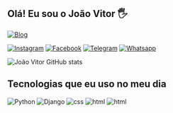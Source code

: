 ## Olá! Eu sou o João Vitor 🖐️

[![Blog](https://img.shields.io/website?label=SujeitoProgramador.com&style=for-the-badge&url=https://sujeitoprogramador.com/)](https://sujeitoprogramador.com)

[![Instagram](https://img.shields.io/badge/Instagram-E4405F?style=for-the-badge&logo=instagram&logoColor=white)](https://instagram.com/Snarf2005)
[![Facebook](https://img.shields.io/badge/Facebook-1877F2?style=for-the-badge&logo=facebook&logoColor=white)](https://facebook.com/Snarf2005)
[![Telegram](https://img.shields.io/badge/Telegram-2CA5E0?style=for-the-badge&logo=telegram&logoColor=white)](https://instagram.com/Snarf2005)
[![Whatsapp](https://img.shields.io/badge/WhatsApp-25D366?style=for-the-badge&logo=whatsapp&logoColor=white)](https://instagram.com/Snarf2005)

![João Vitor GitHub stats](https://github-readme-stats.vercel.app/api?username=gleler21&show_icons=true&theme=dracula&count_private=true)

## Tecnologias que eu uso no meu dia

<div style="display: inline_block">
  <img align="center" alt="Python" src="https://img.shields.io/badge/Python-3776AB?style=for-the-badge&logo=python&logoColor=white" />
  <img align="center" alt="Django" src="https://img.shields.io/badge/Django-092E20?style=for-the-badge&logo=django&logoColor=white" />
  <img align="center" alt="css" src="https://img.shields.io/badge/CSS-239120?&style=for-the-badge&logo=css3&logoColor=white" />
  <img align="center" alt="html" src="https://img.shields.io/badge/HTML-239120?style=for-the-badge&logo=html5&logoColor=white" />
  <img align="center" alt="html" src="https://img.shields.io/badge/json%20web%20tokens-323330?style=for-the-badge&logo=json-web-tokens&logoColor=pink" />
</div><br/>

